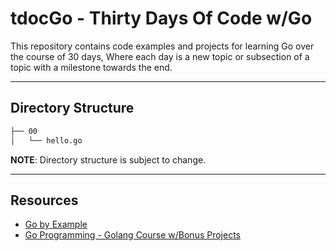 # tdocGo - Thirty Days Of Code w/Go

This repository contains code examples and projects for learning Go over the course of 30 days,
Where each day is a new topic or subsection of a topic with a milestone towards the end.

---
## Directory Structure
```bash
├── 00
│   └── hello.go
```
**NOTE**: Directory structure is subject to change.

---
## Resources

- [Go by Example](https://gobyexample.com)
- [Go Programming - Golang Course w/Bonus Projects](https://www.youtube.com/watch?v=un6ZyFkqFKo&ab_channel=freeCodeCamp.org)